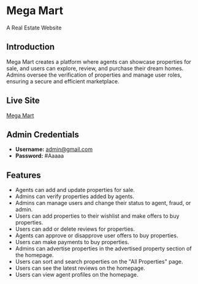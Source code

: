# Mega Mart
A Real Estate Website

## Introduction
Mega Mart creates a platform where agents can showcase properties for sale, and users can explore, review, and purchase their dream homes. Admins oversee the verification of properties and manage user roles, ensuring a secure and efficient marketplace.

## Live Site
[Mega Mart](https://m-52-5-auth.web.app/)

## Admin Credentials
- **Username:** admin@gmail.com
- **Password:** #Aaaaa

## Features
- Agents can add and update properties for sale.
- Admins can verify properties added by agents.
- Admins can manage users and change their status to agent, fraud, or admin.
- Users can add properties to their wishlist and make offers to buy properties.
- Users can add or delete reviews for properties.
- Agents can approve or disapprove user offers to buy properties.
- Users can make payments to buy properties.
- Admins can advertise properties in the advertised property section of the homepage.
- Users can sort and search properties on the "All Properties" page.
- Users can see the latest reviews on the homepage.
- Users can view agent profiles on the homepage.
